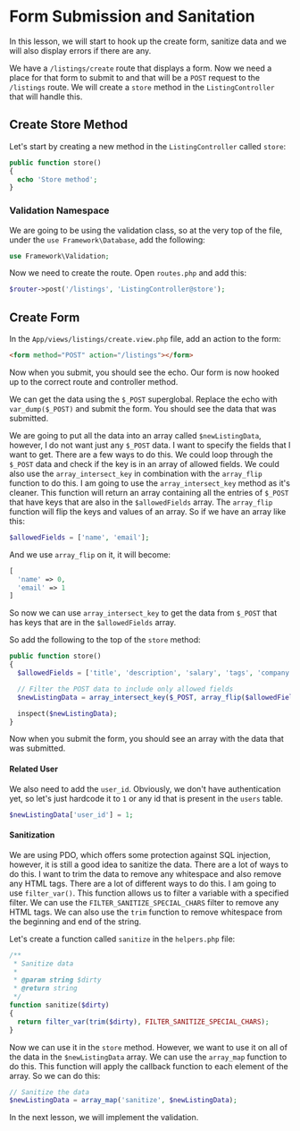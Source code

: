 # Form Submission and Sanitation

In this lesson, we will start to hook up the create form, sanitize data and we will also display errors if there are any.

We have a `/listings/create` route that displays a form. Now we need a place for that form to submit to and that will be a `POST` request to the `/listings` route. We will create a `store` method in the `ListingController` that will handle this.

## Create Store Method

Let's start by creating a new method in the `ListingController` called `store`:

```php
public function store()
{
  echo 'Store method';
}
```

### Validation Namespace

We are going to be using the validation class, so at the very top of the file, under the `use Framework\Database`, add the following:

```php
use Framework\Validation;
```

Now we need to create the route. Open `routes.php` and add this:

```php
$router->post('/listings', 'ListingController@store');
```

## Create Form

In the `App/views/listings/create.view.php` file, add an action to the form:

```html
<form method="POST" action="/listings"></form>
```

Now when you submit, you should see the echo. Our form is now hooked up to the correct route and controller method.

We can get the data using the `$_POST` superglobal. Replace the echo with `var_dump($_POST)` and submit the form. You should see the data that was submitted.

We are going to put all the data into an array called `$newListingData`, however, I do not want just any `$_POST` data. I want to specify the fields that I want to get. There are a few ways to do this. We could loop through the `$_POST` data and check if the key is in an array of allowed fields. We could also use the `array_intersect_key` in combination with the `array_flip` function to do this. I am going to use the `array_intersect_key` method as it's cleaner. This function will return an array containing all the entries of `$_POST` that have keys that are also in the `$allowedFields` array. The `array_flip` function will flip the keys and values of an array. So if we have an array like this:

```php
$allowedFields = ['name', 'email'];
```

And we use `array_flip` on it, it will become:

```php
[
  'name' => 0,
  'email' => 1
]
```

So now we can use `array_intersect_key` to get the data from `$_POST` that has keys that are in the `$allowedFields` array.

So add the following to the top of the `store` method:

```php
public function store()
{
  $allowedFields = ['title', 'description', 'salary', 'tags', 'company', 'address', 'city', 'state', 'phone', 'email', 'requirements', 'benefits'];

  // Filter the POST data to include only allowed fields
  $newListingData = array_intersect_key($_POST, array_flip($allowedFields));

  inspect($newListingData);
}
```

Now when you submit the form, you should see an array with the data that was submitted.

#### Related User

We also need to add the `user_id`. Obviously, we don't have authentication yet, so let's just hardcode it to `1` or any id that is present in the `users` table.

```php
$newListingData['user_id'] = 1;
```

#### Sanitization

We are using PDO, which offers some protection against SQL injection, however, it is still a good idea to sanitize the data. There are a lot of ways to do this. I want to trim the data to remove any whitespace and also remove any HTML tags. There are a lot of different ways to do this. I am going to use `filter_var()`. This function allows us to filter a variable with a specified filter. We can use the `FILTER_SANITIZE_SPECIAL_CHARS` filter to remove any HTML tags. We can also use the `trim` function to remove whitespace from the beginning and end of the string.

Let's create a function called `sanitize` in the `helpers.php` file:

```php
/**
 * Sanitize data
 *
 * @param string $dirty
 * @return string
 */
function sanitize($dirty)
{
  return filter_var(trim($dirty), FILTER_SANITIZE_SPECIAL_CHARS);
}
```

Now we can use it in the `store` method. However, we want to use it on all of the data in the `$newListingData` array. We can use the `array_map` function to do this. This function will apply the callback function to each element of the array. So we can do this:

```php
// Sanitize the data
$newListingData = array_map('sanitize', $newListingData);
```

In the next lesson, we will implement the validation.
